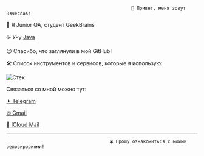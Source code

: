                                                   👋 Привет, меня зовут Вячеслав!                                             


🚀 Я Junior QA, студент GeekBrains

☕ Учу [Java](https://github.com/Zhavoronkov24/Java)

😉 Спасибо, что заглянули в мой GitHub!

🛠 Список инструментов и сервисов, которые я использую:

   ![](https://i.ibb.co/YB9xHgW/Test-2.png "Стек")

Связаться со мной можно тут:


[✈ Telegram](http://t.me/SZhavoronkov24)

[✉ Gmail](mailto:13drummer133@gmail.com)

[🍏 IСloud Mail](mailto:sznomore@icloud.com)

<hr>


                                          🍀 Прошу ознакомиться с моими репозирориями!

  
